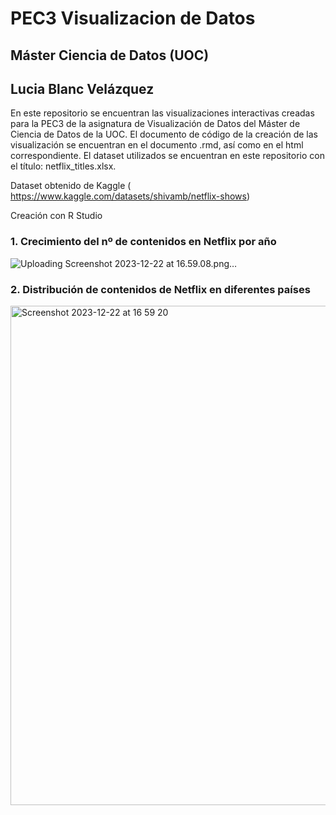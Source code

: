 # PEC3 Visualizacion de Datos

## Máster Ciencia de Datos (UOC)

## Lucia Blanc Velázquez

En este repositorio se encuentran las visualizaciones interactivas creadas para la PEC3 de la asignatura de Visualización de Datos del Máster de Ciencia de Datos de la UOC.
El documento de código de la creación de las visualización se encuentran en el documento .rmd, así como en el html correspondiente. El dataset utilizados se encuentran en este repositorio con el título: netflix_titles.xlsx.

Dataset obtenido de Kaggle ( https://www.kaggle.com/datasets/shivamb/netflix-shows)

Creación con R Studio


### 1. Crecimiento del nº de contenidos en Netflix por año

![Uploading Screenshot 2023-12-22 at 16.59.08.png…]() 




### 2. Distribución de contenidos de Netflix en diferentes países


<img width="799" alt="Screenshot 2023-12-22 at 16 59 20" src="https://github.com/LuciaBlancV/PEC3_Visualizacion/assets/148953141/1c6bde74-3043-44fb-8339-0aca4a7541af">
